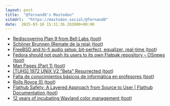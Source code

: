 ```yaml
---
layout: post
title:  "@fernand0's Mastodon"
siteUrl:  "https://mastodon.social/@fernand0"
date:  2025-03-10 15:31:36.283000+00:00
---
```

*  [Rediscovering Plan 9 from Bell Labs ](https://itsfoss.com/plan9) ([toot](https://mastodon.social/@fernand0/114138853951527572))
*  [Schöner Brunnen (Remate de la reja) ](https://www.flickr.com/photos/fernand0/54360107838) ([toot](https://mastodon.social/@fernand0/114138185884481419))
*  [FreeBSD and hi-fi audio setup: bit-perfect, equalizer, real-time ](https://m4c.pl/blog/freebsd-audio-setup-bitperfect-equalizer-realtime) ([toot](https://mastodon.social/@fernand0/114138183950625794))
*  [Fedora should not push its users to its own Flatpak repository  –  OSnews ](https://www.osnews.com/story/141723/fedora-should-not-push-its-users-to-its-own-flatpak-repository) ([toot](https://mastodon.social/@fernand0/114137954468375563))
*  [Man Pages (Part 1) ](https://abochannek.github.io/utilities/2024/12/08/man-pages.htm) ([toot](https://mastodon.social/@fernand0/114137655866747483))
*  [[TUHS] 1972 UNIX V2 "Beta" Resurrected ](https://www.tuhs.org/pipermail/tuhs/2025-February/031420.htm) ([toot](https://mastodon.social/@fernand0/114137366793665135))
*  [Falta de conocimientos básicos de informática en profesores ](https://changlonet.com/blog/falta-de-conocimientos-bsicos-de-informtica-en-profesores) ([toot](https://mastodon.social/@fernand0/114135677262638353))
*  [Rolls Royce (I) ](https://avecesunafoto.wordpress.com/2025/03/09/rolls-royce-i) ([toot](https://mastodon.social/@fernand0/114133935494732759))
*  [Flathub Safety: A Layered Approach from Source to User \| Flathub Documentation ](https://docs.flathub.org/blog/app-safety-layered-approach-source-to-use) ([toot](https://mastodon.social/@fernand0/114133899913677808))
*  [12 years of incubating Wayland color management ](https://www.collabora.com/news-and-blog/news-and-events/12-years-of-incubating-wayland-color-management.htm) ([toot](https://mastodon.social/@fernand0/114133687183251494))
